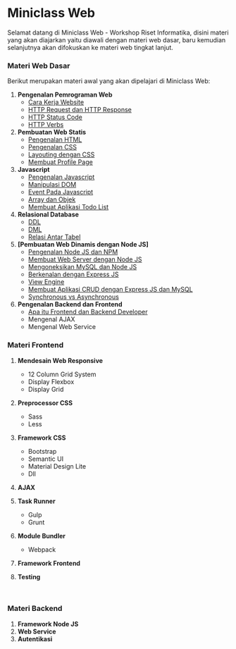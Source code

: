 # Miniclass Web

Selamat datang di Miniclass Web - Workshop Riset Informatika,
disini materi yang akan diajarkan yaitu diawali dengan materi web dasar, baru kemudian selanjutnya akan difokuskan ke materi web tingkat lanjut.

### Materi Web Dasar

Berikut merupakan materi awal yang akan dipelajari di Miniclass Web:

1. **Pengenalan Pemrograman Web**
   - [Cara Kerja Website](dasar/topik1/cara-kerja-website.md)
   - [HTTP Request dan HTTP Response](dasar/topik1/http-request-dan-response.md)
   - [HTTP Status Code](dasar/topik1/http-status-code.md)
   - [HTTP Verbs](dasar/topik1/http-verbs.md)
2. **Pembuatan Web Statis**
   - [Pengenalan HTML](dasar/topik2/pengenalan-html.md)
   - [Pengenalan CSS](dasar/topik2/pengenalan-css.md)
   - [Layouting dengan CSS](dasar/topik2/layouting-dengan-css.md)
   - [Membuat Profile Page](dasar/topik2/membuat-profile-page.md)
3. **Javascript**
   - [Pengenalan Javascript](dasar/topik3/pengenalan-javascript.md)
   - [Manipulasi DOM](dasar/topik3/manipulasi-dom.md)
   - [Event Pada Javascript](dasar/topik3/event-pada-javascript.md)
   - [Array dan Objek](dasar/topik3/array-dan-objek.md)
   - [Membuat Aplikasi Todo List](dasar/topik3/membuat-aplikasi-todo-list)
4. **Relasional Database**
   - [DDL](dasar/topik4/DDL.md)
   - [DML](dasar/topik4/DML.md)
   - [Relasi Antar Tabel](dasar/topik4/relasi-antar-table.md)
5. **[Pembuatan Web Dinamis dengan Node JS]**
   - [Pengenalan Node JS dan NPM](dasar/topik5/pengenalan-nodejs-dan-npm.md)
   - [Membuat Web Server dengan Node JS](dasar/topik5/membuat-web-server-dengan-nodejs.md)
   - [Mengoneksikan MySQL dan Node JS](dasar/topik5/mengoneksikan-mysql-dan-nodejs.md)
   - [Berkenalan dengan Express JS](dasar/topik5/berkenalan-dengan-expressjs.md)
   - [View Engine](dasar/topik5/view-engine.md)
   - [Membuat Aplikasi CRUD dengan Express JS dan MySQL](dasar/topik5/membuat-aplikasi-crud-dengan-expressjs-dan-mysql.md)
   - [Synchronous vs Asynchronous](dasar/topik5/synchronous-vs-asynchronous.md)
6. **Pengenalan Backend dan Frontend**
   - [Apa itu Frontend dan Backend Developer](dasar/topik6/apa-itu-frontend-dan-backend-developer.md)
   - Mengenal AJAX
   - Mengenal Web Service



### Materi Frontend

1. **Mendesain Web Responsive**
   - 12 Column Grid System
   - Display Flexbox
   - Display Grid
2. **Preprocessor CSS**
   - Sass
   - Less
3. **Framework CSS**
   - Bootstrap
   - Semantic UI
   - Material Design Lite
   - Dll
4. **AJAX**
5. **Task Runner**
   - Gulp
   - Grunt
6. **Module Bundler**
   - Webpack
7. **Framework Frontend**
8. **Testing**

	​

### Materi Backend

1. **Framework Node JS**
2. **Web Service**
3. **Autentikasi**
